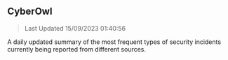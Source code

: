 ## CyberOwl 
> Last Updated 15/09/2023 01:40:56 


A daily updated summary of the most frequent types of security incidents currently being reported from different sources.

